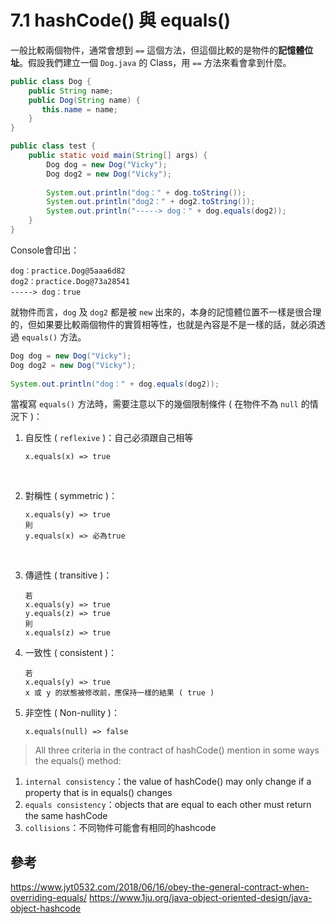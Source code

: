 # 7.1 hashCode() 與 equals()
一般比較兩個物件，通常會想到 `==` 這個方法，但這個比較的是物件的**記憶體位址**。假設我們建立一個 `Dog.java` 的 Class，用 `==` 方法來看會拿到什麼。

```java
public class Dog {
    public String name;
    public Dog(String name) {
       this.name = name;
	}
}
```

```java
public class test {
    public static void main(String[] args) {
        Dog dog = new Dog("Vicky");
        Dog dog2 = new Dog("Vicky");
        
        System.out.println("dog：" + dog.toString());
        System.out.println("dog2：" + dog2.toString());
        System.out.println("-----> dog：" + dog.equals(dog2));
    }
}
```
Console會印出：
```
dog：practice.Dog@5aaa6d82
dog2：practice.Dog@73a28541
-----> dog：true
```
就物件而言，`dog` 及 `dog2` 都是被 `new` 出來的，本身的記憶體位置不一樣是很合理的，但如果要比較兩個物件的實質相等性，也就是內容是不是一樣的話，就必須透過 `equals()` 方法。


```java
Dog dog = new Dog("Vicky");
Dog dog2 = new Dog("Vicky");
		
System.out.println("dog：" + dog.equals(dog2));
```

當複寫 `equals()` 方法時，需要注意以下的幾個限制條件 ( 在物件不為 `null` 的情況下 )：
1. 自反性 ( `reflexive` )：自己必須跟自己相等
   ```
   x.equals(x) => true
   ```
<br/>

2. 對稱性 ( symmetric )：
   ```
   x.equals(y) => true
   則
   y.equals(x) => 必為true
   ```
<br/>

3. 傳遞性 ( transitive )：
   ```
   若 
   x.equals(y) => true
   y.equals(z) => true
   則
   x.equals(z) => true
   ```

4. 一致性 ( consistent )：
   ```
   若
   x.equals(y) => true
   x 或 y 的狀態被修改前，應保持一樣的結果 ( true )
   ```

5. 非空性 ( Non-nullity )：
   ```
   x.equals(null) => false
   ```


> All three criteria in the contract of hashCode() mention in some ways the equals() method:

1. `internal consistency`：the value of hashCode() may only change if a property that is in equals() changes
2. `equals consistency`：objects that are equal to each other must return the same hashCode
3. `collisions`：不同物件可能會有相同的hashcode

## 參考
https://www.jyt0532.com/2018/06/16/obey-the-general-contract-when-overriding-equals/
https://www.1ju.org/java-object-oriented-design/java-object-hashcode 